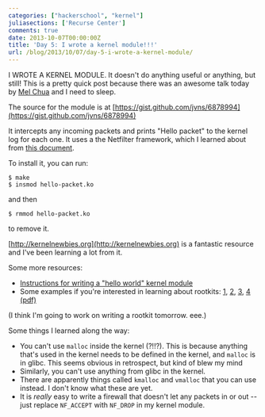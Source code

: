 ```yaml
---
categories: ["hackerschool", "kernel"]
juliasections: ['Recurse Center']
comments: true
date: 2013-10-07T00:00:00Z
title: 'Day 5: I wrote a kernel module!!!'
url: /blog/2013/10/07/day-5-i-wrote-a-kernel-module/
---
```


I WROTE A KERNEL MODULE. It doesn't do anything useful or anything, but
still! This is a pretty quick post because there was an awesome talk
today by [Mel Chua](http://blog.melchua.com/) and I need to sleep.

The source for the module is at
[https://gist.github.com/jvns/6878994](https://gist.github.com/jvns/6878994)

It intercepts any incoming packets and prints "Hello packet" to the kernel
log for each one. It uses a the Netfilter framework, which I learned
about from [this document](http://kernelnewbies.org/Networking?action=AttachFile&do=get&target=hacking_the_wholism_of_linux_net.txt). 
<!--more-->

To install it, you can run:

~~~
$ make
$ insmod hello-packet.ko
~~~

and then

~~~
$ rmmod hello-packet.ko
~~~

to remove it.

[http://kernelnewbies.org](http://kernelnewbies.org) is a fantastic
resource and I've been learning a lot from it.

Some more resources:

* [Instructions for writing a "hello world" kernel module](http://www.thegeekstuff.com/2013/07/write-linux-kernel-module/)
* Some examples if you're interested in learning about rootkits: [1](http://citypw.blogspot.com/2012/11/simple-gnulinux-kernel-rootkit.html), 
  [2](http://memset.wordpress.com/2010/12/28/syscall-hijacking-simple-rootkit-kernel-2-6-x/),
  [3](http://average-coder.blogspot.com/2011/12/linux-rootkit.html),
  [4 (pdf)](http://info.fs.tum.de/images/2/21/2011-01-19-kernel-hacking.pdf)

(I think I'm going to work on writing a rootkit tomorrow. eee.)

Some things I learned along the way:

* You can't use `malloc` inside the kernel (?!!?). This is because
  anything that's used in the kernel needs to be defined in the kernel,
  and `malloc` is in glibc. This seems obvious in retrospect, but kind
  of blew my mind
* Similarly, you can't use anything from glibc in the kernel.
* There are apparently things called `kmalloc` and `vmalloc` that you
  can use instead. I don't know what these are yet.
* It is *really* easy to write a firewall that doesn't let any packets
  in or out -- just replace `NF_ACCEPT` with `NF_DROP` in my kernel
  module.

